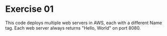 # Exercise 01

This code deploys multiple web servers in AWS, each with a different Name tag. Each web server always returns "Hello, 
World" on port 8080.